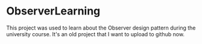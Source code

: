 # ObserverLearning
This project was used to learn about the Observer design pattern during the university course. It's an old project that I want to upload to github now.
